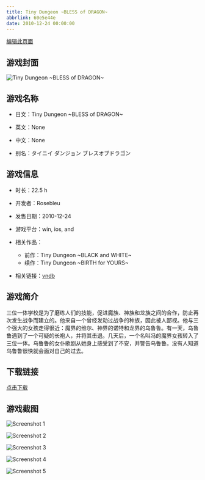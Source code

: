 ```yaml
---
title: Tiny Dungeon ~BLESS of DRAGON~
abbrlink: 60e5e44e
date: 2010-12-24 00:00:00
---
```

[编辑此页面](https://github.com/ACG-3/ADV3-source/blob/main/source/_posts/games/Tiny%20Dungeon%20~BLESS%20of%20DRAGON~.md)

## 游戏封面

![Tiny Dungeon ~BLESS of DRAGON~](https%3A//pan.timero.xyz/onedrive/img_lib_001/Tiny%20Dungeon%20~BLESS%20of%20DRAGON~_cover.avif)


## 游戏名称

- 日文：Tiny Dungeon ~BLESS of DRAGON~
- 英文：None
- 中文：None

- 别名：タイニイ ダンジョン ブレスオブドラゴン


## 游戏信息

- 时长：22.5 h
- 开发者：Rosebleu
- 发售日期：2010-12-24
- 游戏平台：win, ios, and
- 相关作品：
   - 前作：Tiny Dungeon ~BLACK and WHITE~
   - 续作：Tiny Dungeon ~BIRTH for YOURS~

- 相关链接：[vndb](https://vndb.org/v5412)


## 游戏简介

三位一体学校是为了磨练人们的技能，促进魔族、神族和龙族之间的合作，防止再次发生战争而建立的。他来自一个曾经发动过战争的种族，因此被人鄙视。他与三个强大的女孩走得很近：魔界的维尔、神界的诺特和龙界的乌鲁鲁。有一天，乌鲁鲁遇到了一个可疑的长袍人，并将其击退。几天后，一个名叫冯的魔界女孩转入了三位一体。乌鲁鲁的女仆歌剧从她身上感受到了不安，并警告乌鲁鲁。没有人知道乌鲁鲁很快就会面对自己的过去。




## 下载链接

[点击下载](https://pan.timero.xyz/onedrive/adv_lib_001/Tiny%20Dungeon%20~BLESS%20of%20DRAGON~)


## 游戏截图


![Screenshot 1](https%3A//pan.timero.xyz/onedrive/img_lib_001/Tiny%20Dungeon%20~BLESS%20of%20DRAGON~_Screenshot_1.avif)

![Screenshot 2](https%3A//pan.timero.xyz/onedrive/img_lib_001/Tiny%20Dungeon%20~BLESS%20of%20DRAGON~_Screenshot_2.avif)

![Screenshot 3](https%3A//pan.timero.xyz/onedrive/img_lib_001/Tiny%20Dungeon%20~BLESS%20of%20DRAGON~_Screenshot_3.avif)

![Screenshot 4](https%3A//pan.timero.xyz/onedrive/img_lib_001/Tiny%20Dungeon%20~BLESS%20of%20DRAGON~_Screenshot_4.avif)

![Screenshot 5](https%3A//pan.timero.xyz/onedrive/img_lib_001/Tiny%20Dungeon%20~BLESS%20of%20DRAGON~_Screenshot_5.avif)

